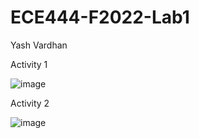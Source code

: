 ﻿# ECE444-F2022-Lab1
Yash Vardhan

Activity 1

![image](https://user-images.githubusercontent.com/59708439/190837769-200b124d-b382-4a75-a080-d80f3aae2633.png)

Activity 2

![image](https://user-images.githubusercontent.com/59708439/190838205-74b7c369-77d2-4723-91e4-61157b867258.png)
